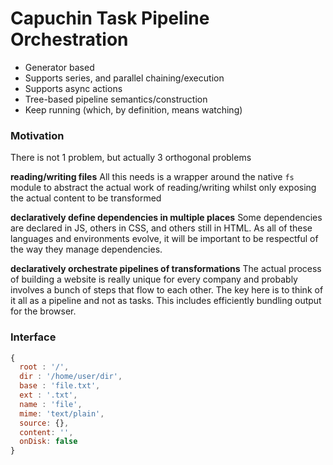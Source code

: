 # Capuchin Task Pipeline Orchestration

- Generator based
- Supports series, and parallel chaining/execution
- Supports async actions
- Tree-based pipeline semantics/construction
- Keep running (which, by definition, means watching)

### Motivation

There is not 1 problem, but actually 3 orthogonal problems

**reading/writing files**
All this needs is a wrapper around the native `fs` module to abstract the actual work of reading/writing whilst only exposing the actual content to be transformed

**declaratively define dependencies in multiple places**
Some dependencies are declared in JS, others in CSS, and others still in HTML. As all of these languages and environments evolve, it will be important to be respectful of the way they manage dependencies.

**declaratively orchestrate pipelines of transformations**
The actual process of building a website is really unique for every company and probably involves a bunch of steps that flow to each other. The key here is to think of it all as a pipeline and not as tasks. This includes efficiently bundling output for the browser.


### Interface

```javascript
{
  root : '/',
  dir : '/home/user/dir',
  base : 'file.txt',
  ext : '.txt',
  name : 'file',
  mime: 'text/plain',
  source: {},
  content: '',
  onDisk: false
}
```
